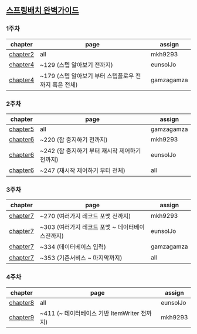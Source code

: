 ## [스프링배치 완벽가이드](http://www.yes24.com/product/goods/99422216)

### 1주차

|chapter|page|assign|
|---|---|---|
|[chapter2](https://github.com/LatsStudy/spring_batch/blob/main/chapter2/spring_batch.md)|all|mkh9293|
|[chapter4](https://github.com/LatsStudy/spring_batch/blob/main/chapter4/job.md)|~129 (스텝 알아보기 전까지) |eunsolJo|
|[chapter4](https://github.com/LatsStudy/spring_batch/blob/main/chapter4/step.md)|~179 (스텝 알아보기 부터 스텝플로우 전까지 혹은 전체) |gamzagamza|


### 2주차

|chapter|page|assign|
|---|---|---|
|[chapter5](https://github.com/lets-study-hard/spring_batch/blob/main/chapter5/jobRepositoryAndMetadata.md)|all|gamzagamza|
|[chapter6](https://github.com/lets-study-hard/spring_batch/blob/main/chapter6/~JobStop.md)|~220 (잡 중지하기 전까지) |mkh9293|
|[chapter6](https://github.com/lets-study-hard/spring_batch/blob/main/chapter6/~restartingControll.md)|~242 (잡 중지하기 부터 재시작 제어하기 전까지) |eunsolJo|
|[chapter6]()|~247 (재시작 제어하기 부터 전체) |all|


### 3주차

|chapter|page|assign|
|---|---|---|
|[chapter7](https://github.com/lets-study-hard/spring_batch/blob/main/chapter7/mkh9293/ItemReader.md)|~270 (여러가지 레코드 포맷 전까지)|mkh9293|
|[chapter7](https://github.com/lets-study-hard/spring_batch/blob/main/chapter7/RecordFormat.md)|~303 (여러가지 레코드 포맷 ~ 데이터베이스전까지) |eunsolJo|
|[chapter7](https://github.com/lets-study-hard/spring_batch/blob/main/chapter7/gamzagamza/DatabaseInput.md)|~334 (데이터베이스 입력) |gamzagamza|
|[chapter7]()|~353 (기존서비스 ~ 마지막까지) |all|

### 4주차

|chapter|page|assign|
|---|---|---|
|[chapter8]()|all|eunsolJo|
|[chapter9]()|~411 (~ 데이터베이스 기반 ItemWriter 전까지) |mkh9293|